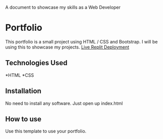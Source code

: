 A document to showcase my skills as a Web Developer
# Portfolio
This portfolio is a small project using HTML / CSS and Bootstrap. I will be using this to showcase my projects.
[Live Replit Deployment](https://portfolio-1.careyraesmiles.repl.co/)
## Technologies Used
*HTML
*CSS
## Installation
No need to install any software. Just open up index.html
## How to use
Use this template to use your portfolio.
